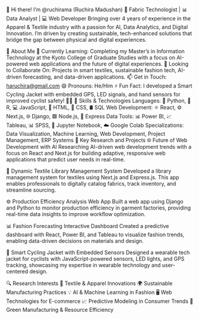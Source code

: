 👋 Hi there! I’m @ruchirama (Ruchira Madushan)
👔 Fabric Technologist | 📊 Data Analyst | 💻 Web Developer
Bringing over 4 years of experience in the Apparel & Textile industry with a passion for AI, Data Analytics, and Digital Innovation. I’m driven by creating sustainable, tech-enhanced solutions that bridge the gap between physical and digital experiences.

👀 About Me
🌱 Currently Learning: Completing my Master’s in Information Technology at the Kyoto College of Graduate Studies with a focus on AI-powered web applications and the future of digital experiences.
💞️ Looking to Collaborate On: Projects in smart textiles, sustainable fashion tech, AI-driven forecasting, and data-driven applications.
📫 Get in Touch: haruchira@gmail.com
😄 Pronouns: He/Him
⚡ Fun Fact: I developed a Smart Cycling Jacket with embedded GPS, LED signals, and hand sensors for improved cyclist safety! 🚴💡
💼 Skills & Technologies
Languages: 🐍 Python, 🐍 R, 💻 JavaScript, 📄 HTML, 🎨 CSS, 🛢️ SQL
Web Development: ⚛️ React, ⚙️ Next.js, 🌐 Django, 🟩 Node.js, 🔌 Express
Data Tools: 📊 Power BI, 📈 Tableau, 📊 SPSS, 📔 Jupyter Notebook, ☁️ Google Colab
Specializations: Data Visualization, Machine Learning, Web Development, Project Management, ERP Systems
🚀 Key Research and Projects
🌐 Future of Web Development with AI
Researching AI-driven web development trends with a focus on React and Next.js for building adaptive, responsive web applications that predict user needs in real-time.

📖 Dynamic Textile Library Management System
Developed a library management system for textiles using Next.js and Express.js. This app enables professionals to digitally catalog fabrics, track inventory, and streamline sourcing.

⚙️ Production Efficiency Analysis Web App
Built a web app using Django and Python to monitor production efficiency in garment factories, providing real-time data insights to improve workflow optimization.

📊 Fashion Forecasting Interactive Dashboard
Created a predictive dashboard with React, Power BI, and Tableau to visualize fashion trends, enabling data-driven decisions on materials and design.

🚴 Smart Cycling Jacket with Embedded Sensors
Designed a wearable tech jacket for cyclists with JavaScript-powered sensors, LED lights, and GPS tracking, showcasing my expertise in wearable technology and user-centered design.

🔍 Research Interests
🧵 Textile & Apparel Innovations
🌍 Sustainable Manufacturing Practices
💡 AI & Machine Learning in Fashion
🖥️ Web Technologies for E-commerce
📈 Predictive Modeling in Consumer Trends
🌱 Green Manufacturing & Resource Efficiency
